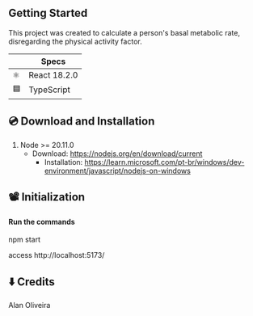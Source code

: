 ##  Getting Started

This project was created to calculate a person's basal metabolic rate, disregarding the physical activity factor.

|   |    Specs   |
| - | ---------- |
| :atom_symbol: | React 18.2.0 |
| :blue_square: | TypeScript |

## :cd: Download and Installation

1. Node >= 20.11.0
   - Download: https://nodejs.org/en/download/current
       - Installation: https://learn.microsoft.com/pt-br/windows/dev-environment/javascript/nodejs-on-windows 

## 📽️ Initialization


#### Run the commands

npm start

access http://localhost:5173/

## :arrow_down: Credits

Alan Oliveira
